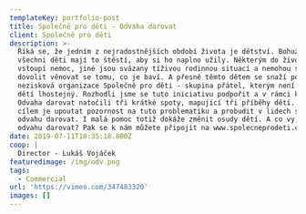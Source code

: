 ```yaml
---
templateKey: portfolio-post
title: Společně pro děti - Odvaha darovat
client: Společně pro děti
description: >-
  Říká se, že jedním z nejradostnějších období života je dětství. Bohužel ne
  všechni děti mají to štěstí, aby si ho naplno užily. Některým do života
  vstoupí nemoc, jiné jsou svázany tíživou rodinnou situací a nemohou si tak
  dovolit věnovat se tomu, co je baví. A přesně těmto dětem se snaží pomoct
  nezisková organizace Společně pro děti - skupina přátel, kterým není rozvoj
  dětí lhostejný. Rozhodli jsme se tuto iniciativu podpořit a v rámci kampaně
  Odvaha darovat natočili tři krátké spoty, mapující tři příběhy dětí. Jejich
  cílem je upoutat pozornost na tuto problematiku a probudit v lidech skutečnou
  odvahu darovat. I malá pomoc totiž dokáže změnit osudy dětí. A co vy, máte
  odvahu darovat? Pak se k nám můžete připojit na www.spolecneprodeti.cz.
date: 2019-07-11T10:35:18.800Z
coop: |
  Director - Lukáš Vojáček
featuredimage: /img/odv.png
tags:
  - Commercial
url: 'https://vimeo.com/347483320'
images: []
---
```


